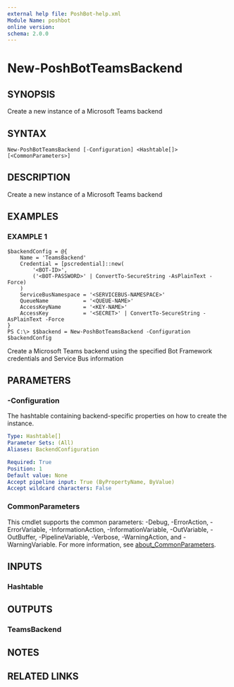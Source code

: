 ```yaml
---
external help file: PoshBot-help.xml
Module Name: poshbot
online version:
schema: 2.0.0
---
```


# New-PoshBotTeamsBackend

## SYNOPSIS
Create a new instance of a Microsoft Teams backend

## SYNTAX

```
New-PoshBotTeamsBackend [-Configuration] <Hashtable[]> [<CommonParameters>]
```

## DESCRIPTION
Create a new instance of a Microsoft Teams backend

## EXAMPLES

### EXAMPLE 1
```
$backendConfig = @{
    Name = 'TeamsBackend'
    Credential = [pscredential]::new(
        '<BOT-ID>',
        ('<BOT-PASSWORD>' | ConvertTo-SecureString -AsPlainText -Force)
    )
    ServiceBusNamespace = '<SERVICEBUS-NAMESPACE>'
    QueueName           = '<QUEUE-NAME>'
    AccessKeyName       = '<KEY-NAME>'
    AccessKey           = '<SECRET>' | ConvertTo-SecureString -AsPlainText -Force
}
PS C:\> $$backend = New-PoshBotTeamsBackend -Configuration $backendConfig
```

Create a Microsoft Teams backend using the specified Bot Framework credentials and Service Bus information

## PARAMETERS

### -Configuration
The hashtable containing backend-specific properties on how to create the instance.

```yaml
Type: Hashtable[]
Parameter Sets: (All)
Aliases: BackendConfiguration

Required: True
Position: 1
Default value: None
Accept pipeline input: True (ByPropertyName, ByValue)
Accept wildcard characters: False
```

### CommonParameters
This cmdlet supports the common parameters: -Debug, -ErrorAction, -ErrorVariable, -InformationAction, -InformationVariable, -OutVariable, -OutBuffer, -PipelineVariable, -Verbose, -WarningAction, and -WarningVariable. For more information, see [about_CommonParameters](http://go.microsoft.com/fwlink/?LinkID=113216).

## INPUTS

### Hashtable
## OUTPUTS

### TeamsBackend
## NOTES

## RELATED LINKS
